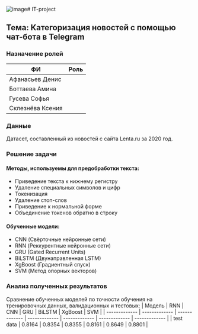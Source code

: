 ![image](https://github.com/user-attachments/assets/11294dd4-5827-49f8-ae9e-d5c9d8ab5411)# IT-project

## Тема: Категоризация новостей с помощью чат-бота в Telegram

### Назначение ролей
| ФИ  | Роль |
| ------------- | ------------- |
| Афанасьев Денис  |   |
| Боттаева Амина  |   |
| Гусева Софья  |   |
| Склезнёва Ксения  |   |

### Данные

Датасет, составленный из новостей с сайта Lenta.ru за 2020 год.


### Решение задачи
#### Методы, используемы для предобработки текста:
* Приведение текста к нижнему регистру
* Удаление специальных символов и цифр
* Токенизация
* Удаление стоп-слов
* Приведение к нормальной форме
* Объединение токенов обратно в строку
#### Обученные модели:
* CNN (Свёрточные нейронные сети)
* RNN (Реккурентные нейронные сети)
* GRU (Gated Recurrent Units)
* BiLSTM (Двунаправленная LSTM)
* XgBoost (Градиентный спуск)
* SVM (Метод опорных векторов)


### Анализ полученных результатов

Сравнение обученных моделей по точности обучения на тренировочных данных, валидационных и тестовых:
| Модель  | RNN | CNN | GRU | BiLSTM | XgBoost | SVM |
| ------------- | ------------- | ------------- | ------------- | ------------- | ------------- | ------------- |
| test data  | 0.8164 | 0.8354  | 0.8355  | 0.8161  | 0.8649  | 0.8801  |
